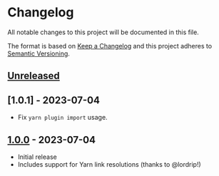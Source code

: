 # Changelog

All notable changes to this project will be documented in this file.

The format is based on [Keep a Changelog](http://keepachangelog.com/en/1.0.0/) and this project
adheres to [Semantic Versioning](http://semver.org/spec/v2.0.0.html).

## [Unreleased]

## [1.0.1] - 2023-07-04

- Fix `yarn plugin import` usage.

## [1.0.0] - 2023-07-04

- Initial release
- Includes support for Yarn link resolutions (thanks to @lordrip!)

[unreleased]: https://github.com/arendjr/yarn-plugin-list/compare/1.0.0...HEAD
[1.0.0]: https://github.com/arendjr/yarn-plugin-list/releases/tag/1.0.0
